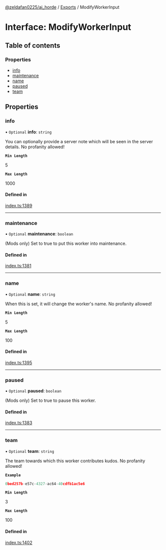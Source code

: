 [@zeldafan0225/ai_horde](../README.md) / [Exports](../modules.md) / ModifyWorkerInput

# Interface: ModifyWorkerInput

## Table of contents

### Properties

- [info](ModifyWorkerInput.md#info)
- [maintenance](ModifyWorkerInput.md#maintenance)
- [name](ModifyWorkerInput.md#name)
- [paused](ModifyWorkerInput.md#paused)
- [team](ModifyWorkerInput.md#team)

## Properties

### info

• `Optional` **info**: `string`

You can optionally provide a server note which will be seen in the server details. No profanity allowed!

**`Min Length`**

5

**`Max Length`**

1000

#### Defined in

[index.ts:1389](https://github.com/ZeldaFan0225/ai_horde/blob/99a73d4/index.ts#L1389)

___

### maintenance

• `Optional` **maintenance**: `boolean`

(Mods only) Set to true to put this worker into maintenance.

#### Defined in

[index.ts:1381](https://github.com/ZeldaFan0225/ai_horde/blob/99a73d4/index.ts#L1381)

___

### name

• `Optional` **name**: `string`

When this is set, it will change the worker's name. No profanity allowed!

**`Min Length`**

5

**`Max Length`**

100

#### Defined in

[index.ts:1395](https://github.com/ZeldaFan0225/ai_horde/blob/99a73d4/index.ts#L1395)

___

### paused

• `Optional` **paused**: `boolean`

(Mods only) Set to true to pause this worker.

#### Defined in

[index.ts:1383](https://github.com/ZeldaFan0225/ai_horde/blob/99a73d4/index.ts#L1383)

___

### team

• `Optional` **team**: `string`

The team towards which this worker contributes kudos. No profanity allowed!

**`Example`**

```ts
0bed257b-e57c-4327-ac64-40cdfb1ac5e6
```

**`Min Length`**

3

**`Max Length`**

100

#### Defined in

[index.ts:1402](https://github.com/ZeldaFan0225/ai_horde/blob/99a73d4/index.ts#L1402)
